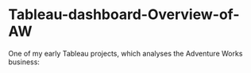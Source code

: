 # Tableau-dashboard-Overview-of-AW
One of my early Tableau projects, which analyses the Adventure Works business:
